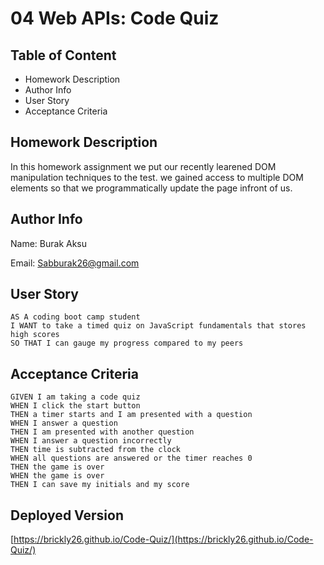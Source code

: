 # 04 Web APIs: Code Quiz

## Table of Content

- Homework Description
- Author Info
- User Story
- Acceptance Criteria

## Homework Description

In this homework assignment we put our recently learened DOM manipulation techniques to the test. we gained access to multiple DOM elements so that we programmatically update the page infront of us.

## Author Info

Name: Burak Aksu

Email: Sabburak26@gmail.com

## User Story

```
AS A coding boot camp student
I WANT to take a timed quiz on JavaScript fundamentals that stores high scores
SO THAT I can gauge my progress compared to my peers
```

## Acceptance Criteria

```
GIVEN I am taking a code quiz
WHEN I click the start button
THEN a timer starts and I am presented with a question
WHEN I answer a question
THEN I am presented with another question
WHEN I answer a question incorrectly
THEN time is subtracted from the clock
WHEN all questions are answered or the timer reaches 0
THEN the game is over
WHEN the game is over
THEN I can save my initials and my score
```

## Deployed Version

[https://brickly26.github.io/Code-Quiz/](https://brickly26.github.io/Code-Quiz/)
